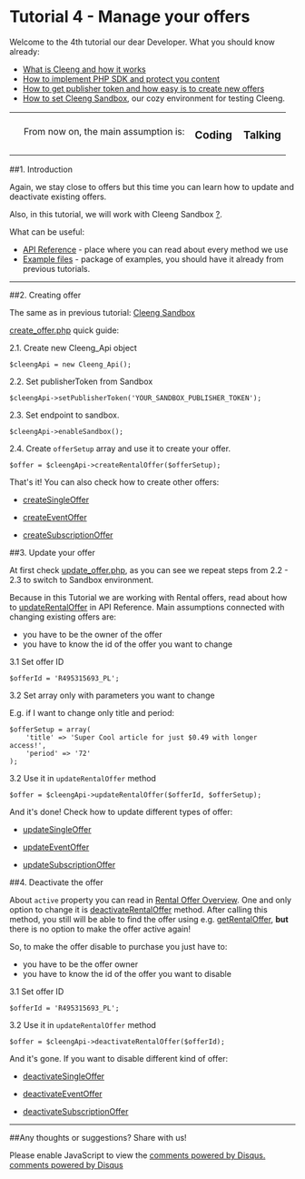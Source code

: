 Tutorial 4 - Manage your offers
===============================


Welcome to the 4th tutorial our dear Developer. What you should know already:

* [What is Cleeng and how it works](Tutorials/Introduction)
* [How to implement PHP SDK and protect you content](Tutorials/01_Protect_your_content)
* [How to get publisher token and how easy is to create new offers](Tutorials/02_Creating_Offers)
* [How to set Cleeng Sandbox](Tutorials/03_Cleeng_Sandbox), our cozy environment for testing Cleeng.

<table><tr>
    <td style="padding:20px 10px 27px 25px">From now on, the main assumption is:</td>
    <td><h3>Coding<i class="icon-arrow-up"></i>  <i class="icon-arrow-down" style="margin-left:15px;"></i>Talking</h3></td>
</tr></table>

##1. Introduction

Again, we stay close to offers but this time you can learn how to update and deactivate existing offers.

Also, in this tutorial, we will work with Cleeng Sandbox [?](Tutorials/03_Cleeng_Sandbox).

What can be useful:

* [API Reference](v3/Reference) - place where you can read about every method we use
* [Example files<i class="icon-download"></i>](https://github.com/Cleeng/cleeng-api-tutorials/zipball/master) - package of examples, you should have it already from previous tutorials.

---

##2. Creating offer

The same as in previous tutorial: [Cleeng Sandbox](Tutorials/03_Cleeng_Sandbox)

[create_offer.php](https://github.com/Cleeng/cleeng-api-tutorials/blob/master/03_Cleeng_Sandbox/create_offer.php) quick guide:

2.1. Create new Cleeng_Api object

    $cleengApi = new Cleeng_Api();

2.2. Set publisherToken from Sandbox

    $cleengApi->setPublisherToken('YOUR_SANDBOX_PUBLISHER_TOKEN');


2.3. Set endpoint to sandbox.

    $cleengApi->enableSandbox();

2.4. Create `offerSetup` array and use it to create your offer.

    $offer = $cleengApi->createRentalOffer($offerSetup);

That's it! You can also check how to create other offers:

- [createSingleOffer](v3/Reference/Single_Offer_API/Functions/createSingleOffer)

- [createEventOffer](v3/Reference/Live_Event_API/Functions/createEventOffer)

- [createSubscriptionOffer](v3/Reference/Subscription_Offer_API/Functions/createSubscriptionOffer)

##3. Update your offer

At first check [update_offer.php](https://github.com/Cleeng/cleeng-api-tutorials/blob/master/04_Manage_your_offer/update_offer.php), as you can see we repeat steps from 2.2 - 2.3 to switch to Sandbox environment.

Because in this Tutorial we are working with Rental offers, read about how to [updateRentalOffer](v3/Reference/Rental_Offer_API/Functions/updateRentalOffer) in API Reference. Main assumptions connected with changing existing offers are:

* you have to be the owner of the offer
* you have to know the id of the offer you want to change

3.1 Set offer ID

    $offerId = 'R495315693_PL';

3.2 Set array only with parameters you want to change

E.g. if I want to change only title and period:

    $offerSetup = array(
        'title' => 'Super Cool article for just $0.49 with longer access!',
        'period' => '72'
    );

3.2 Use it in `updateRentalOffer` method

    $offer = $cleengApi->updateRentalOffer($offerId, $offerSetup);


And it's done! Check how to update different types of offer:

- [updateSingleOffer](v3/Reference/Single_Offer_API/Functions/updateSingleOffer)

- [updateEventOffer](v3/Reference/Live_Event_API/Functions/updateEventOffer)

- [updateSubscriptionOffer](v3/Reference/Subscription_Offer_API/Functions/updateSubscriptionOffer)

##4. Deactivate the offer

About `active` property you can read in [Rental Offer Overview](v3/Reference/Rental_Offer_API). One and only option to change it is [deactivateRentalOffer](v3/Reference/Rental_Offer_API/Functions/deactivateRentalOffer) method.
After calling this method, you still will be able to find the offer using e.g. [getRentalOffer](v3/Reference/Rental_Offer_API/Functions/getRentalOffer), **but** there is no option to make the offer active again!

So, to make the offer disable to purchase you just have to:

* you have to be the offer owner
* you have to know the id of the offer you want to disable

3.1 Set offer ID

    $offerId = 'R495315693_PL';

3.2 Use it in `updateRentalOffer` method

    $offer = $cleengApi->deactivateRentalOffer($offerId);

And it's gone. If you want to disable different kind of offer:

- [deactivateSingleOffer](v3/Reference/Single_Offer_API/Functions/deactivateSingleOffer)

- [deactivateEventOffer](v3/Reference/Live_Event_API/Functions/deactivateEventOffer)

- [deactivateSubscriptionOffer](v3/Reference/Subscription_Offer_API/Functions/deactivateSubscriptionOffer)


---

##Any thoughts or suggestions? Share with us!
<div id="disqus_thread"></div>
<script type="text/javascript">
    var disqus_title = 'Cleeng Open';
    var disqus_identifier = 'Cleeng Sandbox';
    var disqus_shortname = 'cleengopen';
    (function() {
        var dsq = document.createElement('script'); dsq.type = 'text/javascript'; dsq.async = true;
        dsq.src = 'http://' + disqus_shortname + '.disqus.com/embed.js';
        (document.getElementsByTagName('head')[0] || document.getElementsByTagName('body')[0]).appendChild(dsq);
    })();
</script>
<noscript>Please enable JavaScript to view the <a href="http://disqus.com/?ref_noscript">comments powered by Disqus.</a></noscript>
<a href="http://disqus.com" class="dsq-brlink">comments powered by <span class="logo-disqus">Disqus</span></a>

